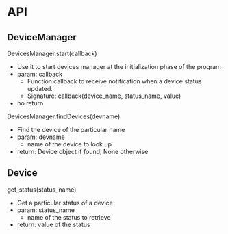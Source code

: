 # API

## DeviceManager
DevicesManager.start(callback)
- Use it to start devices manager at the initialization phase of the program
- param: callback
  - Function callback to receive notification when a device status updated.
  - Signature: callback(device_name, status_name, value)
- no return

DevicesManager.findDevices(devname)
- Find the device of the particular name
- param: devname
  - name of the device to look up
- return: Device object if found, None otherwise

## Device
get_status(status_name)
- Get a particular status of a device
- param: status_name
  - name of the status to retrieve
- return: value of the status

